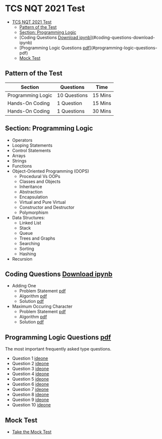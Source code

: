 # TCS NQT 2021 Test
- [TCS NQT 2021 Test](#tcs-nqt-2021-test)
  - [Pattern of the Test](#pattern-of-the-test)
  - [Section: Programming Logic](#section-programming-logic)
  - [Coding Questions [Download ipynb]()](#coding-questions-download-ipynb)
  - [Programming Logic Questions [pdf]()](#programming-logic-questions-pdf)
  - [Mock Test](#mock-test)

## Pattern of the Test

| Section           | Questions    | Time    |
|-------------------|--------------|---------|
| Programming Logic | 10 Questions | 15 Mins |
| Hands-On Coding   | 1 Question   | 15 Mins |
| Hands-On Coding   | 1 Questions  | 30 Mins |

## Section: Programming Logic

- Operators
- Looping Statements
- Control Statements
- Arrays
- Strings
- Functions
- Object-Oriented Programming (OOPS)
  - Procedural Vs OOPs
  - Classes and Objects
  - Inheritance
  - Abstraction
  - Encapsulation
  - Virtual and Pure Virtual
  - Constructor and Destructor
  - Polymorphism
- Data Structures:
  - Linked List
  - Stack
  - Queue
  - Trees and Graphs
  - Searching
  - Sorting
  - Hashing
- Recursion

## Coding Questions [Download ipynb]()

- Adding One
  - Problem Statement [pdf]()
  - Algorithm [pdf]()
  - Solution [pdf]()
- Maximum Occuring Character
  - Problem Statement [pdf]()
  - Algorithm [pdf]()
  - Solution [pdf]()

## Programming Logic Questions [pdf]()

The most important frequently asked type questions.
- Question 1 [ideone]()
- Question 2 [ideone]()
- Question 3 [ideone]()
- Question 4 [ideone]()
- Question 5 [ideone]()
- Question 6 [ideone]()
- Question 7 [ideone]()
- Question 8 [ideone]()
- Question 9 [ideone]()
- Question 10 [ideone]()

## Mock Test

- [Take the Mock Test]()

